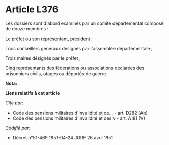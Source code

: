 # Article L376

Les dossiers sont d'abord examinés par un comité départemental composé de douze membres :

Le préfet ou son représentant, président ;

Trois conseillers généraux désignés par l'assemblée départementale ;

Trois maires désignés par le préfet ;

Cinq représentants des fédérations ou associations déclarées des prisonniers civils, otages ou déportés de guerre.

**Nota:**



**Liens relatifs à cet article**

_Cité par_:

  - Code des pensions militaires d'invalidité et de... - art. D282 (Ab)
  - Code des pensions militaires d'invalidité et des v - art. A181 (V)

_Codifié par_:

  - Décret n°51-469 1951-04-24 JORF 26 avril 1951
